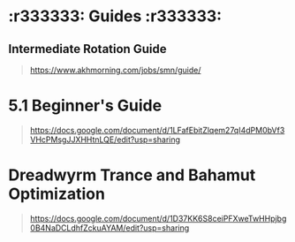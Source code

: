 # :r333333: Guides :r333333:

## Intermediate Rotation Guide

> <https://www.akhmorning.com/jobs/smn/guide/>

# 5.1 Beginner's Guide

> <https://docs.google.com/document/d/1LFafEbitZlqem27qI4dPM0bVf3VHcPMsgJJXHHtnLQE/edit?usp=sharing>

# Dreadwyrm Trance and Bahamut Optimization

> <https://docs.google.com/document/d/1D37KK6S8ceiPFXweTwHHpjbg0B4NaDCLdhfZckuAYAM/edit?usp=sharing>